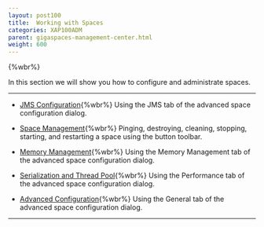 ```yaml
---
layout: post100
title:  Working with Spaces
categories: XAP100ADM
parent: gigaspaces-management-center.html
weight: 600
---
```


{%wbr%}


In this section we will show you how to configure and administrate spaces.

<hr/>

- [JMS Configuration](./space-jms---gigaspaces-browser.html){%wbr%}
Using the JMS tab of the advanced space configuration dialog.


- [Space Management](./space-maintenance---gigaspaces-browser.html){%wbr%}
Pinging, destroying, cleaning, stopping, starting, and restarting a space using the button toolbar.


- [Memory Management](./space-memory-management---gigaspaces-browser.html){%wbr%}
Using the Memory Management tab of the advanced space configuration dialog.

- [Serialization and Thread Pool](./space-serialization-and-engine-thread-pool---gigaspaces-browser.html){%wbr%}
Using the Performance tab of the advanced space configuration dialog.

- [Advanced Configuration](./space-timeout,-filters-and-lease-manager---gigaspaces-browser.html){%wbr%}
Using the General tab of the advanced space configuration dialog.

<hr/>
